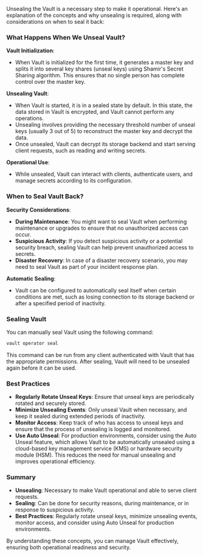 Unsealing the Vault is a necessary step to make it operational. Here's an explanation of the concepts and why unsealing is required, along with considerations on when to seal it back:

### What Happens When We Unseal Vault?

**Vault Initialization**:
- When Vault is initialized for the first time, it generates a master key and splits it into several key shares (unseal keys) using Shamir's Secret Sharing algorithm. This ensures that no single person has complete control over the master key.

**Unsealing Vault**:
- When Vault is started, it is in a sealed state by default. In this state, the data stored in Vault is encrypted, and Vault cannot perform any operations. 
- Unsealing involves providing the necessary threshold number of unseal keys (usually 3 out of 5) to reconstruct the master key and decrypt the data. 
- Once unsealed, Vault can decrypt its storage backend and start serving client requests, such as reading and writing secrets.

**Operational Use**:
- While unsealed, Vault can interact with clients, authenticate users, and manage secrets according to its configuration.

### When to Seal Vault Back?

**Security Considerations**:
- **During Maintenance**: You might want to seal Vault when performing maintenance or upgrades to ensure that no unauthorized access can occur.
- **Suspicious Activity**: If you detect suspicious activity or a potential security breach, sealing Vault can help prevent unauthorized access to secrets.
- **Disaster Recovery**: In case of a disaster recovery scenario, you may need to seal Vault as part of your incident response plan.

**Automatic Sealing**:
- Vault can be configured to automatically seal itself when certain conditions are met, such as losing connection to its storage backend or after a specified period of inactivity.

### Sealing Vault

You can manually seal Vault using the following command:

```sh
vault operator seal
```

This command can be run from any client authenticated with Vault that has the appropriate permissions. After sealing, Vault will need to be unsealed again before it can be used.

### Best Practices

- **Regularly Rotate Unseal Keys**: Ensure that unseal keys are periodically rotated and securely stored.
- **Minimize Unsealing Events**: Only unseal Vault when necessary, and keep it sealed during extended periods of inactivity.
- **Monitor Access**: Keep track of who has access to unseal keys and ensure that the process of unsealing is logged and monitored.
- **Use Auto Unseal**: For production environments, consider using the Auto Unseal feature, which allows Vault to be automatically unsealed using a cloud-based key management service (KMS) or hardware security module (HSM). This reduces the need for manual unsealing and improves operational efficiency.

### Summary

- **Unsealing**: Necessary to make Vault operational and able to serve client requests.
- **Sealing**: Can be done for security reasons, during maintenance, or in response to suspicious activity.
- **Best Practices**: Regularly rotate unseal keys, minimize unsealing events, monitor access, and consider using Auto Unseal for production environments.

By understanding these concepts, you can manage Vault effectively, ensuring both operational readiness and security.